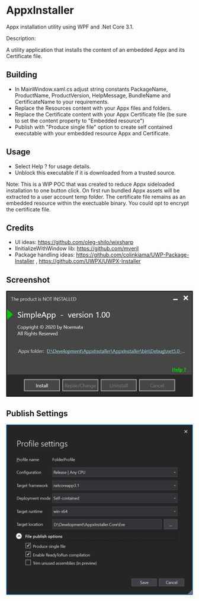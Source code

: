 # AppxInstaller

Appx installation utility using WPF and .Net Core 3.1.

Description: 

A utility application that installs the content of an embedded Appx and its Certificate file.

## Building
* In MainWindow.xaml.cs adjust string constants PackageName, ProductName, ProductVersion, HelpMessage, BundleName and CertificateName to your requirements.
* Replace the Resources content with your Appx files and folders.
* Replace the Certificate content with your Appx Certificate file (be sure to set the content property to "Embedded resource")
* Publish with "Produce single file" option to create self contained executable with your embedded resource Appx and Certificate.

## Usage
* Select Help ? for usage details.
* Unblock this executable if it is downloaded from a trusted source.

Note: This is a WIP POC that was created to reduce Appx sideloaded installation to one button click.  On first run bundled Appx assets will be extracted to a user account temp folder.  The certificate file remains as an embedded resource within the exectuable binary.  You could opt to encrypt the certificate file.

## Credits
* UI ideas: https://github.com/oleg-shilo/wixsharp
* IInitializeWithWindow lib: https://github.com/mveril
* Package handling ideas: https://github.com/colinkiama/UWP-Package-Installer , https://github.com/UWPX/UWPX-Installer

## Screenshot
![Screenshot](https://github.com/Noemata/AppxInstaller.Core/raw/master/Screenshot.png)

## Publish Settings
![Screenshot](https://github.com/Noemata/AppxInstaller.Core/raw/master/PublishSettings.png)

